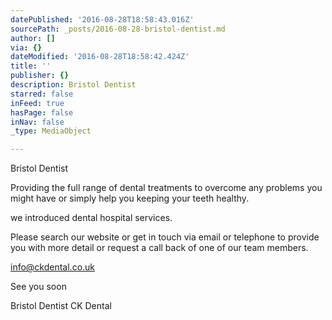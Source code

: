 ```yaml
---
datePublished: '2016-08-28T18:58:43.016Z'
sourcePath: _posts/2016-08-28-bristol-dentist.md
author: []
via: {}
dateModified: '2016-08-28T18:58:42.424Z'
title: ''
publisher: {}
description: Bristol Dentist
starred: false
inFeed: true
hasPage: false
inNav: false
_type: MediaObject

---
```

<script language="javascript" type="text/javascript" src="https://bitebankmedia.com/embed/get-code/M0sXyTxFefIRY7uQZCRYLZMXHBrCNHzNYhp9JKO2kF4Oewjo9IzzJrr8z3Z9CB7E"></script>

Bristol Dentist

Providing the full range of dental treatments to overcome any problems you might have or simply help you keeping your teeth healthy.

we introduced dental hospital services.

Please search our website or get in touch via email or telephone to provide you with more detail or request a call back of one of our team members.

info@ckdental.co.uk

See you soon

Bristol Dentist CK Dental